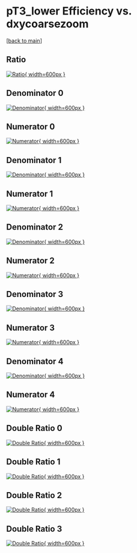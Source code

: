 # pT3_lower Efficiency vs. dxycoarsezoom

[[back to main](./)]



## Ratio

[![Ratio](../mtv/var/pT3_lower_xtr_13_-1_eff_dxycoarsezoom.png){ width=600px }](../mtv/var/pT3_lower_xtr_13_-1_eff_dxycoarsezoom.pdf)

## Denominator 0

[![Denominator](../mtv/den/pT3_lower_xtr_13_-1_eff_dxycoarsezoom_den0.png){ width=600px }](../mtv/den/pT3_lower_xtr_13_-1_eff_dxycoarsezoom_den0.pdf)

## Numerator 0

[![Numerator](../mtv/num/pT3_lower_xtr_13_-1_eff_dxycoarsezoom_num0.png){ width=600px }](../mtv/num/pT3_lower_xtr_13_-1_eff_dxycoarsezoom_num0.pdf)

## Denominator 1

[![Denominator](../mtv/den/pT3_lower_xtr_13_-1_eff_dxycoarsezoom_den1.png){ width=600px }](../mtv/den/pT3_lower_xtr_13_-1_eff_dxycoarsezoom_den1.pdf)

## Numerator 1

[![Numerator](../mtv/num/pT3_lower_xtr_13_-1_eff_dxycoarsezoom_num1.png){ width=600px }](../mtv/num/pT3_lower_xtr_13_-1_eff_dxycoarsezoom_num1.pdf)

## Denominator 2

[![Denominator](../mtv/den/pT3_lower_xtr_13_-1_eff_dxycoarsezoom_den2.png){ width=600px }](../mtv/den/pT3_lower_xtr_13_-1_eff_dxycoarsezoom_den2.pdf)

## Numerator 2

[![Numerator](../mtv/num/pT3_lower_xtr_13_-1_eff_dxycoarsezoom_num2.png){ width=600px }](../mtv/num/pT3_lower_xtr_13_-1_eff_dxycoarsezoom_num2.pdf)

## Denominator 3

[![Denominator](../mtv/den/pT3_lower_xtr_13_-1_eff_dxycoarsezoom_den3.png){ width=600px }](../mtv/den/pT3_lower_xtr_13_-1_eff_dxycoarsezoom_den3.pdf)

## Numerator 3

[![Numerator](../mtv/num/pT3_lower_xtr_13_-1_eff_dxycoarsezoom_num3.png){ width=600px }](../mtv/num/pT3_lower_xtr_13_-1_eff_dxycoarsezoom_num3.pdf)

## Denominator 4

[![Denominator](../mtv/den/pT3_lower_xtr_13_-1_eff_dxycoarsezoom_den4.png){ width=600px }](../mtv/den/pT3_lower_xtr_13_-1_eff_dxycoarsezoom_den4.pdf)

## Numerator 4

[![Numerator](../mtv/num/pT3_lower_xtr_13_-1_eff_dxycoarsezoom_num4.png){ width=600px }](../mtv/num/pT3_lower_xtr_13_-1_eff_dxycoarsezoom_num4.pdf)

## Double Ratio 0

[![Double Ratio](../mtv/ratio/pT3_lower_xtr_13_-1_eff_dxycoarsezoom_ratio0.png){ width=600px }](../mtv/ratio/pT3_lower_xtr_13_-1_eff_dxycoarsezoom_ratio0.pdf)

## Double Ratio 1

[![Double Ratio](../mtv/ratio/pT3_lower_xtr_13_-1_eff_dxycoarsezoom_ratio1.png){ width=600px }](../mtv/ratio/pT3_lower_xtr_13_-1_eff_dxycoarsezoom_ratio1.pdf)

## Double Ratio 2

[![Double Ratio](../mtv/ratio/pT3_lower_xtr_13_-1_eff_dxycoarsezoom_ratio2.png){ width=600px }](../mtv/ratio/pT3_lower_xtr_13_-1_eff_dxycoarsezoom_ratio2.pdf)

## Double Ratio 3

[![Double Ratio](../mtv/ratio/pT3_lower_xtr_13_-1_eff_dxycoarsezoom_ratio3.png){ width=600px }](../mtv/ratio/pT3_lower_xtr_13_-1_eff_dxycoarsezoom_ratio3.pdf)


